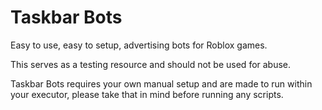 # Taskbar Bots
Easy to use, easy to setup, advertising bots for Roblox games.

This serves as a testing resource and should not be used for abuse.

Taskbar Bots requires your own manual setup and are made to run within your executor, please take that in mind before running any scripts.

